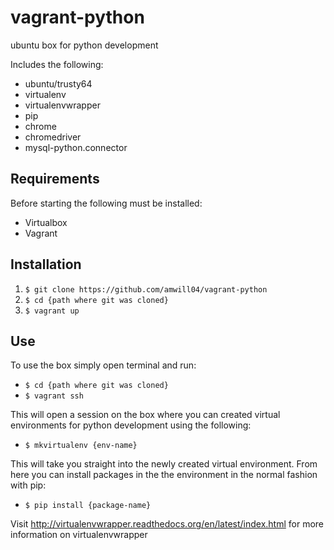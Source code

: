 # vagrant-python
ubuntu box for python development

Includes the following:
* ubuntu/trusty64
* virtualenv
* virtualenvwrapper
* pip
* chrome
* chromedriver
* mysql-python.connector

## Requirements
Before starting the following must be installed:
* Virtualbox
* Vagrant

## Installation

1. `$ git clone https://github.com/amwill04/vagrant-python`
2. `$ cd {path where git was cloned}`
3. `$ vagrant up`

## Use
To use the box simply open terminal and run:
* `$ cd {path where git was cloned}`
* `$ vagrant ssh`

This will open a session on the box where you can created virtual environments for python development using the following:
* `$ mkvirtualenv {env-name}`

This will take you straight into the newly created virtual environment.
From here you can install packages in the the environment in the normal fashion with pip:
* `$ pip install {package-name}`

Visit http://virtualenvwrapper.readthedocs.org/en/latest/index.html for more information on virtualenvwrapper
